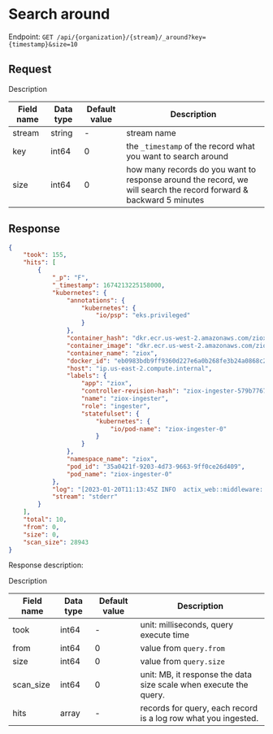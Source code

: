# Search around

Endpoint: `GET /api/{organization}/{stream}/_around?key={timestamp}&size=10`

## Request

Description

| Field name | Data type | Default value | Description |
|------------|-----------|---------------|-------------|
| stream     | string    | -             | stream name |
| key        | int64     | 0             | the `_timestamp` of the record what you want to search around |
| size       | int64     | 0             | how many records do you want to response around the record, we will search the record forward & backward 5 minutes |

## Response

```json
{
	"took": 155,
	"hits": [
		{
			"_p": "F",
			"_timestamp": 1674213225158000,
			"kubernetes": {
				"annotations": {
					"kubernetes": {
						"io/psp": "eks.privileged"
					}
				},
				"container_hash": "dkr.ecr.us-west-2.amazonaws.com/ziox@sha256:3dbbb0dc1eab2d5a3b3e4a75fd87d194e8095c92d7b2b62e7cdbd07020f54589",
				"container_image": "dkr.ecr.us-west-2.amazonaws.com/ziox:v0.0.3",
				"container_name": "ziox",
				"docker_id": "eb0983bdb9ff9360d227e6a0b268fe3b24a0868c2c2d725a1516c11e88bf5789",
				"host": "ip.us-east-2.compute.internal",
				"labels": {
					"app": "ziox",
					"controller-revision-hash": "ziox-ingester-579b7767cf",
					"name": "ziox-ingester",
					"role": "ingester",
					"statefulset": {
						"kubernetes": {
							"io/pod-name": "ziox-ingester-0"
						}
					}
				},
				"namespace_name": "ziox",
				"pod_id": "35a0421f-9203-4d73-9663-9ff0ce26d409",
				"pod_name": "ziox-ingester-0"
			},
			"log": "[2023-01-20T11:13:45Z INFO  actix_web::middleware::logger] 10.2.80.192 \"POST /api/demo/_bulk HTTP/1.1\" 200 68 \"-\" \"go-resty/2.7.0 (https://github.com/go-resty/resty)\" 0.001074",
			"stream": "stderr"
		}
	],
	"total": 10,
	"from": 0,
	"size": 0,
	"scan_size": 28943
}
```

Response description:

Description

| Field name | Data type | Default value | Description |
|------------|-----------|---------------|-------------|
| took       | int64     | -             | unit: milliseconds, query execute time |
| from       | int64     | 0             | value from `query.from` |
| size       | int64     | 0             | value from `query.size` |
| scan_size  | int64     | 0             | unit: MB, it response the data size scale when execute the query. |
| hits       | array     | -             | records for query, each record is a log row what you ingested. |
